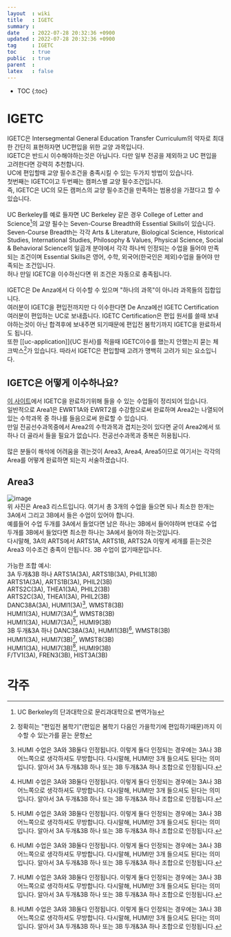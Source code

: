```yaml
---
layout  : wiki
title   : IGETC
summary : 
date    : 2022-07-28 20:32:36 +0900
updated : 2022-07-28 20:32:36 +0900
tag     : IGETC
toc     : true
public  : true
parent  : 
latex   : false
---
```

* TOC
{:toc}

# IGETC
IGETC은 Intersegmental General Education Transfer Curriculum의 약자로 최대한 간단히 표현하자면 UC편입을 위한 교양 과목입니다.  
IGETC은 반드시 이수해야하는것은 아닙니다. 다만 일부 전공을 제외하고 UC 편입을 고려한다면 강력히 추천합니다.
<br/>
UC에 편입할때 교양 필수조건을 충족시킬 수 있는 두가지 방법이 있습니다.  
첫번째는 IGETC이고 두번째는 캠퍼스별 교양 필수조건입니다.  
즉, IGETC은 UC의 모든 캠퍼스의 교양 필수조건을 만족하는 범용성을 가졌다고 할 수 있습니다.  
<br/>
UC Berkeley를 예로 들자면 UC Berkeley 같은 경우 College of Letter and Science[^1]의 교양 필수는 Seven-Course Breadth와 Essential Skills이 있습니다.  
Seven-Course Breadth는 각각 Arts & Literature, Biological Science, Historical Studies, International Studies, Philosophy & Values, Physical Science, Social & Behavioral Science의 일곱개 분야에서 각각 하나씩 인정되는 수업을 들어야 만족되는 조건이며 Essential Skills은 영어, 수학, 외국어(한국인은 제외)수업을 들어야 만족되는 조건입니다.  
허나 만일 IGETC을 이수하신다면 위 조건은 자동으로 충족됩니다.  
<br/>
IGETC은 De Anza에서 다 이수할 수 있으며 "하나의 과목"이 아니라 과목들의 집합입니다.  
여러분이 IGETC을 편입전까지만 다 이수한다면 De Anza에선 IGETC Certification 여러분이 편입하는 UC로 보내줍니다. IGETC Certification은 편입 원서를 쓸때 보내야하는것이 아닌 합격후에 보내주면 되기때문에 편입전 봄학기까지 IGETC을 완료하셔도 됩니다.  
또한 [[uc-application]]{UC 원서}를 적을때 IGETC이수를 했는지 안했는지 묻는 체크박스[^2]가 있습니다. 따라서 IGETC은 편입할때 고려가 명백히 고려가 되는 요소입니다.  

## IGETC은 어떻게 이수하나요?
[이 사이트](https://www.deanza.edu/articulation/documents/ge-igetc-prior.pdf)에서 IGETC을 완료하기위해 들을 수 있는 수업들이 정리되어 있습니다.  
일반적으로 Area1은 EWRT1A와 EWRT2를 수강함으로써 완료하며 Area2는 나열되어 있는 수학과목 중 하나를 들음으로써 완료할 수 있습니다.  
만일 전공선수과목중에서 Area2의 수학과목과 겹치는것이 있다면 굳이 Area2에서 또 하나 더 골라서 들을 필요가 없습니다. 전공선수과목과 중복은 허용됩니다.  
<br/>
많은 분들이 해석에 어려움을 겪는것이 Area3, Area4, Area5이므로 여기서는 각각의 Area를 어떻게 완료하면 되는지 서술하겠습니다.
## Area3
![image](https://user-images.githubusercontent.com/108209464/182012733-d22a5d72-26e8-40a1-830f-ebf6d414259a.png)  
위 사진은 Area3 리스트입니다. 여기서 총 3개의 수업을 들으면 되나 최소한 한개는 3A에서 그리고 3B에서 들은 수업이 있어야 합니다.  
예를들어 수업 두개를 3A에서 들었다면 남은 하나는 3B에서 들어야하며 반대로 수업 두개를 3B에서 들었다면 최소한 하나는 3A에서 들어야 하는것입니다.  
다시말해, 3A의 ARTS에서 ARTS1A, ARTS1B, ARTS2A 이렇게 세개를 듣는것은 Area3 이수조건 충족이 안됩니다. 3B 수업이 없기때문입니다.  
<br/>
가능한 조합 예시:<br/>
3A 두개&3B 하나
ARTS1A(3A), ARTS1B(3A), PHIL1(3B)  
ARTS1A(3A), ARTS1B(3A), PHIL2(3B)  
ARTS2C(3A), THEA1(3A), PHIL2(3B)  
ARTS2C(3A), THEA1(3A), PHIL2(3B)  
DANC38A(3A), HUMI1(3A)[^3], WMST8(3B)  
HUMI1(3A), HUMI7(3A)[^3], WMST8(3B)  
HUMI1(3A), HUMI7(3A)[^3], HUMI9(3B)  
3B 두개&3A 하나
DANC38A(3A), HUMI1(3B)[^3], WMST8(3B)  
HUMI1(3A), HUMI7(3B)[^3], WMST8(3B)  
HUMI1(3A), HUMI7(3B)[^3], HUMI9(3B)  
F/TV1(3A), FREN3(3B), HIST3A(3B)  

# 각주
[^1]: UC Berkeley의 단과대학으로 문리과대학으로 변역가능
[^2]: 정확히는 "편입전 봄학기"(편입은 봄학기 다음인 가을학기에 편입하기때문)까지 이수할 수 있는가를 묻는 문항
[^3]: HUMI 수업은 3A와 3B둘다 인정됩니다. 이렇게 둘다 인정되는 경우에는 3A나 3B 어느쪽으로 생각하셔도 무방합니다. 다시말해, HUMI만 3개 들으셔도 된다는 의미입니다. 알아서 3A 두개&3B 하나 또는 3B 두개&3A 하나 조합으로 인정됩니다.
